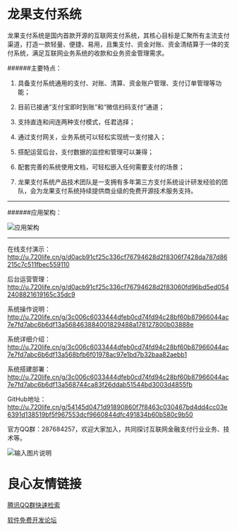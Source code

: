 # 龙果支付系统

龙果支付系统是国内首款开源的互联网支付系统，其核心目标是汇聚所有主流支付渠道，打造一款轻量、便捷、易用，且集支付、资金对账、资金清结算于一体的支付系统，满足互联网业务系统的收款和业务资金管理需求。

######主要特点：

1. 具备支付系统通用的支付、对账、清算、资金账户管理、支付订单管理等功能；

2. 目前已接通“支付宝即时到账”和“微信扫码支付”通道；

3. 支持直连和间连两种支付模式，任君选择；

4. 通过支付网关，业务系统可以轻松实现统一支付接入；

5. 搭配运营后台，支付数据的监控和管理可以兼得；

6. 配套完善的系统使用文档，可轻松嵌入任何需要支付的场景；

7. 龙果支付系统产品技术团队是一支拥有多年第三方支付系统设计研发经验的团队，会为龙果支付系统持续提供商业级的免费开源技术服务支持。

----------------------------------------------------------------------------------

######应用架构：

![应用架构](http://git.oschina.net/uploads/images/2016/0726/171546_239efc3b_860625.jpeg "应用架构")

---------

在线支付演示：http://u.720life.cn/g/d0acb91cf25c336cf76794628d2f8306f7428da787d86215c7c511fbec559110 

后台运营管理：http://u.720life.cn/g/d0acb91cf25c336cf76794628d2f83060fd96bd5ed0542408821619165c35dc9 

系统操作说明：http://u.720life.cn/g/3c006c6033444dfeb0cd74fd94c28bf60b87966044ac7e7fd7abc6b6df13a568463884001829488a178127800b03888e 

系统详细介绍：http://u.720life.cn/g/3c006c6033444dfeb0cd74fd94c28bf60b87966044ac7e7fd7abc6b6df13a568bfb6f01978ac97e1bd7b32baa82aebb1 

系统搭建部署：http://u.720life.cn/g/3c006c6033444dfeb0cd74fd94c28bf60b87966044ac7e7fd7abc6b6df13a568744ca83f26ddab51544bd3003d4855fb 

GitHub地址：http://u.720life.cn/g/54145d0471d91890860f7f8463c030467bd4dd4cc03e6391d138519bf5f967553dcf9660844dfc491834b60b580c9b50 

官方QQ群：287684257，欢迎大家加入，共同探讨互联网金融支付行业业务、技术等。

![输入图片说明](http://git.oschina.net/uploads/images/2016/0722/175850_9e020e87_860625.png "在这里输入图片标题")

 




 


 # 良心友情链接

[腾讯QQ群快速检索](http://u.720life.cn/s/8cf73f7c)

[软件免费开发论坛](http://u.720life.cn/s/bbb01dc0)